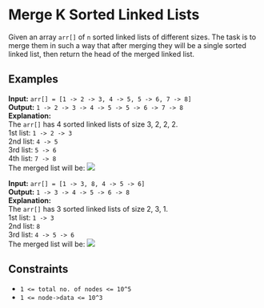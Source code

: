 # Merge K Sorted Linked Lists

Given an array `arr[]` of `n` sorted linked lists of different sizes. The task is to merge them in such a way that after merging they will be a single sorted linked list, then return the head of the merged linked list.

## Examples

**Input:** `arr[] = [1 -> 2 -> 3, 4 -> 5, 5 -> 6, 7 -> 8]`  
**Output:** `1 -> 2 -> 3 -> 4 -> 5 -> 5 -> 6 -> 7 -> 8`  
**Explanation:**  
The `arr[]` has 4 sorted linked lists of size 3, 2, 2, 2.  
1st list: `1 -> 2 -> 3`  
2nd list: `4 -> 5`  
3rd list: `5 -> 6`  
4th list: `7 -> 8`  
The merged list will be: 
![](https://media.geeksforgeeks.org/img-practice/prod/addEditProblem/700265/Web/Other/blobid0_1737094930.png)

**Input:** `arr[] = [1 -> 3, 8, 4 -> 5 -> 6]`  
**Output:** `1 -> 3 -> 4 -> 5 -> 6 -> 8`  
**Explanation:**  
The `arr[]` has 3 sorted linked lists of size 2, 3, 1.  
1st list: `1 -> 3`  
2nd list: `8`  
3rd list: `4 -> 5 -> 6`  
The merged list will be: 
![](https://media.geeksforgeeks.org/img-practice/prod/addEditProblem/700265/Web/Other/blobid1_1722513386.png)

## Constraints

- `1 <= total no. of nodes <= 10^5`
- `1 <= node->data <= 10^3`